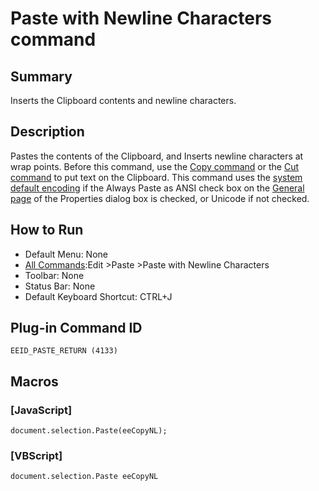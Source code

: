 # Paste with Newline Characters command

## Summary

Inserts the Clipboard contents and newline characters.

## Description

Pastes the contents of the Clipboard, and Inserts newline characters at wrap points. Before this command, use the
[Copy command](edit_copy) or the
[Cut command](edit_cut) to put text on the Clipboard.
This command uses the [system default encoding](../../glossary/systemdefaultencoding) if the
Always Paste as ANSI check box
on the [General page](../../dlg/properties/general/index) of the Properties dialog box is checked, or Unicode if not checked.

## How to Run

- Default Menu: None
- [All Commands](../tools/all_commands):Edit \>Paste
\>Paste with Newline Characters
- Toolbar: None
- Status Bar: None
- Default Keyboard Shortcut: CTRL+J

## Plug-in Command ID

```
EEID_PASTE_RETURN (4133)```

## Macros

### \[JavaScript\]

```
document.selection.Paste(eeCopyNL);
```

### \[VBScript\]

```
document.selection.Paste eeCopyNL
```
